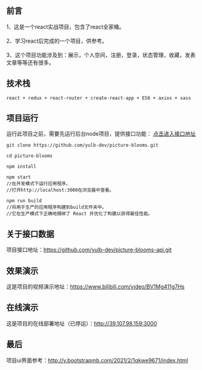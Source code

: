 ## 前言

1、这是一个react实战项目，包含了react全家桶。<br />
<br />
2、学习react后完成的一个项目，供参考。<br />
<br />
3、这个项目功能涉及到：展示，个人空间，注册，登录，状态管理，收藏，发表文章等等还有很多。<br />

## 技术栈
```
react + redux + react-router + create-react-app + ES6 + axios + sass
```

## 项目运行
运行此项目之前，需要先运行后台node项目，提供接口功能：
[点击进入接口地址](https://github.com/yulb-dev/picture-blooms-api.git)
```
git clone https://github.com/yulb-dev/picture-blooms.git 

cd picture-blooms

npm install

npm start
//在开发模式下运行应用程序。
//打开http://localhost:3000在浏览器中查看。

npm run build
//将用于生产的应用程序构建到build文件夹中。
//它在生产模式下正确地捆绑了 React 并优化了构建以获得最佳性能。
```
## 关于接口数据
项目接口地址：<https://github.com/yulb-dev/picture-blooms-api.git>

## 效果演示
这是项目的视频演示地址：<https://www.bilibili.com/video/BV1Mg411g7Hs>

## 在线演示
这是项目的在线部署地址（已停运）：<http://39.107.98.159:3000>

## 最后
项目ui界面参考：<http://v.bootstrapmb.com/2021/2/1qkwe9671/index.html>
